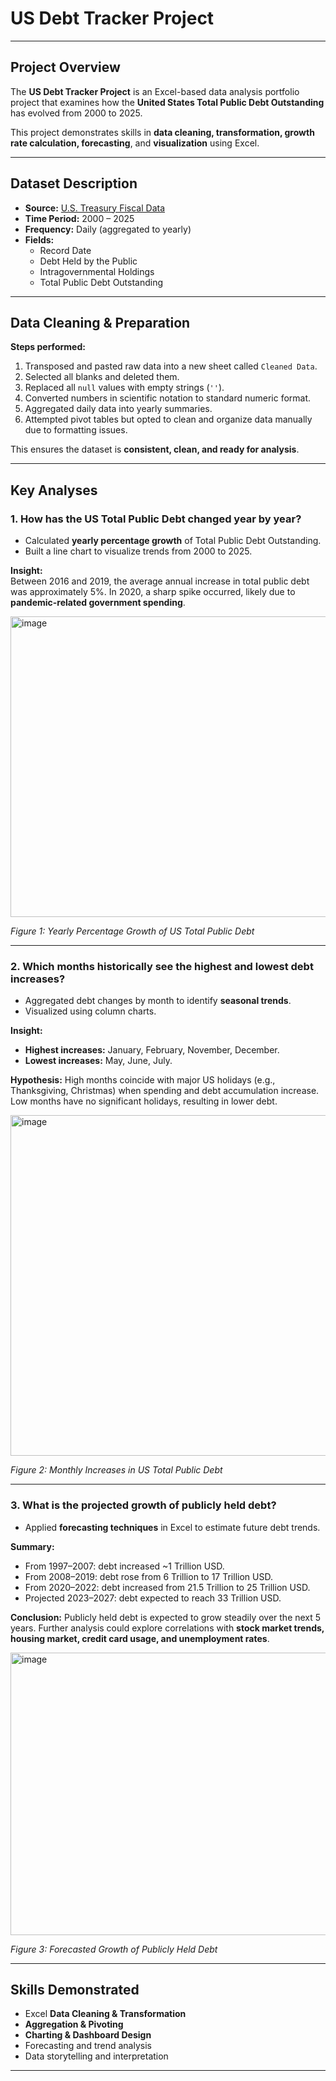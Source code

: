 # US Debt Tracker Project

---

## Project Overview

The **US Debt Tracker Project** is an Excel-based data analysis portfolio project that examines how the **United States Total Public Debt Outstanding** has evolved from 2000 to 2025.  

This project demonstrates skills in **data cleaning, transformation, growth rate calculation, forecasting**, and **visualization** using Excel.

---

##  Dataset Description

- **Source:** [U.S. Treasury Fiscal Data](https://fiscaldata.treasury.gov/datasets/debt-to-the-penny/debt-to-the-penny)  
- **Time Period:** 2000 – 2025  
- **Frequency:** Daily (aggregated to yearly)  
- **Fields:**
  - Record Date  
  - Debt Held by the Public  
  - Intragovernmental Holdings  
  - Total Public Debt Outstanding  

---

##  Data Cleaning & Preparation

**Steps performed:**

1. Transposed and pasted raw data into a new sheet called `Cleaned Data`.
2. Selected all blanks and deleted them.
3. Replaced all `null` values with empty strings (`''`).
4. Converted numbers in scientific notation to standard numeric format.
5. Aggregated daily data into yearly summaries.
6. Attempted pivot tables but opted to clean and organize data manually due to formatting issues.

This ensures the dataset is **consistent, clean, and ready for analysis**.

---

## Key Analyses

### 1. How has the US Total Public Debt changed year by year?

- Calculated **yearly percentage growth** of Total Public Debt Outstanding.  
- Built a line chart to visualize trends from 2000 to 2025.

**Insight:**  
Between 2016 and 2019, the average annual increase in total public debt was approximately 5%. In 2020, a sharp spike occurred, likely due to **pandemic-related government spending**.  

<img width="741" height="481" alt="image" src="https://github.com/user-attachments/assets/fe6bd55e-6d67-476a-8a04-f7262662f662" />

*Figure 1: Yearly Percentage Growth of US Total Public Debt*

---

### 2. Which months historically see the highest and lowest debt increases?

- Aggregated debt changes by month to identify **seasonal trends**.  
- Visualized using column charts.

**Insight:**  
- **Highest increases:** January, February, November, December.  
- **Lowest increases:** May, June, July.  

**Hypothesis:** High months coincide with major US holidays (e.g., Thanksgiving, Christmas) when spending and debt accumulation increase. Low months have no significant holidays, resulting in lower debt.  

<img width="970" height="545" alt="image" src="https://github.com/user-attachments/assets/d8e7c775-ff10-49f1-b113-69abe49fabc6" />

*Figure 2: Monthly Increases in US Total Public Debt*

---

### 3. What is the projected growth of publicly held debt?

- Applied **forecasting techniques** in Excel to estimate future debt trends.  

**Summary:**  
- From 1997–2007: debt increased ~1 Trillion USD.  
- From 2008–2019: debt rose from 6 Trillion to 17 Trillion USD.  
- From 2020–2022: debt increased from 21.5 Trillion to 25 Trillion USD.  
- Projected 2023–2027: debt expected to reach 33 Trillion USD.  

**Conclusion:** Publicly held debt is expected to grow steadily over the next 5 years. Further analysis could explore correlations with **stock market trends, housing market, credit card usage, and unemployment rates**.  

<img width="751" height="452" alt="image" src="https://github.com/user-attachments/assets/364c5c08-ad93-42cd-ba4f-c879e5b6138d" />

*Figure 3: Forecasted Growth of Publicly Held Debt*

---

##  Skills Demonstrated

- Excel **Data Cleaning & Transformation**  
- **Aggregation & Pivoting**  
- **Charting & Dashboard Design**  
- Forecasting and trend analysis  
- Data storytelling and interpretation  

---
